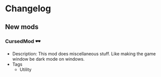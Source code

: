 # Changelog


## New mods

### CursedMod 🕶

- Description: This mod does miscellaneous stuff. Like making the game window be dark mode on windows.
- Tags
  + Utility

